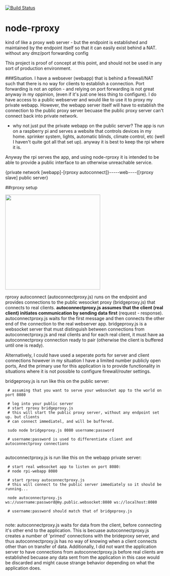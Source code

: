 [![Build Status](https://travis-ci.org/nickolanack/node-rproxy.svg?branch=master)](https://travis-ci.org/nickolanack/node-rproxy)

# node-rproxy
kind of like a proxy web server - but the endpoint is established and maintained by the endpoint itself so that it can easily exist behind a NAT. 
without any dmz/port forwarding config

This project is proof of concept at this point, and should not be used in any sort of production environment.

###Situation.
I have a websever (webapp) that is behind a firewall/NAT such that there is no way for clients to establish a connection. 
Port forwarding is not an option - and relying on port forwarding is not great anyway in my oppinion, (even if it's just one less thing to configure). 
I do have access to a public webserver and would like to use it to proxy my private webapp. However, the webapp server itself will
have to establish the connection to the public proxy server becuase the public proxy server can't connect back into private network. 

 - why not just put the private webapp on the public server? The app is run on a raspberry pi and serves a website that controls devices 
 in my home. sprinker system, lights, automatic blinds, climate control, etc (well I haven't quite got all that set up). anyway it is 
 best to keep the rpi where it is.
 
Anyway the rpi serves the app, and using node-rproxy it is intended to be able to provide a public interface to an otherwise unreachable service.



{private network [webapp]-[rproxy autoconnect]}-----web----{[rproxy slave] public server}
 
##rproxy setup

<img src="https://raw.github.com/nickolanack/node-rproxy/master/diagram.png" height="300px"/>

rproxy autoconnect (autoconnectproxy.js) runs on the endpoint and provides connections to the public wesocket proxy (bridgeproxy.js) that connects to real clients. **autoconnectproxy.js assumes that the client (real client) initiates communication by sending data first** (request - response). autoconnectproxy.js waits for the first message and then connects the other end of the connection to the real webserver app. bridgeproxy.js is a websocket server that must distinguish between connections from autoconnectproxy.js and real clients and for each real client, it must have aa autoconnectproxy connection ready to pair (otherwise the client is buffered until one is ready). 

Alternatively, I could have used a seperate ports for server and client connections however in my situation I have a limited number publicly open ports, And the primary
use for this application is to provide functionality in situations where it is not possible to configure firewall/router settings.

bridgeproxy.js is run like this on the public server: 
```
 # assuming that you want to serve your websocket app to the world on port 8080

 # log into your public server
 # start rproxy bridgeproxy.js
 # this will start the public proxy server, without any endpoint set up. but clients 
 # can connect immediatel, and will be buffered.
 
 sudo node bridgeproxy.js 8080 username:password
 
 # username:password is used to differentiate client and autoconnectproxy connections
 
```

autoconnectproxy.js is run like this on the webapp private server: 
```
 # start real websocket app to listen on port 8080:
 # node rpi-webapp 8080
 
 # start rproxy autoconnectproxy.js
 # this will connect to the public server immediately so it should be running...
 
 node autoconnectproxy.js ws://username:password@my.public.websocket:8080 ws://localhost:8080
 
 # username:password should match that of bridgeproxy.js
 
```

note: autoconnectproxy.js waits for data from the client, before connecting it's other end to the application. This is becuase autoconnectproxy.js creates a number of 'primed'
connections with the brideproxy server, and thus autoconnectproxy.js has no way of knowing when a client connects other than on transfer of data. Additionally, I did not want
the application server to have connections from autoconnectproxy.js before real clients are established becuase any data sent from the application in this case would be discarded
and might cause strange behavior depending on what the application does. 


